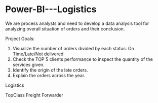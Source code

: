 # Power-BI---Logistics

We are process analysts and need to develop a data analysis tool for analyzing overall situation of orders and their conclusion.

Project Goals:
1. Visualize the number of orders divided by each status:
   On Time/Late/Not delivered
2. Check the TOP 5 clients performance to inspect the quantity of the services given.
3. Identify the origin of the late orders.
4. Explain the orders across the year.

Logistics

TopClass Freight Forwarder
